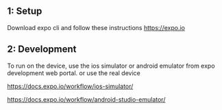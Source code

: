 ## 1: Setup

Download expo cli and follow these instructions
https://expo.io

## 2: Development

To run on the device, use the ios simulator or android emulator from expo development web portal.
or use the real device

https://docs.expo.io/workflow/ios-simulator/

https://docs.expo.io/workflow/android-studio-emulator/
